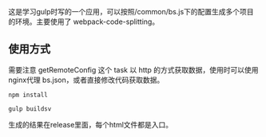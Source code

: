 这是学习gulp时写的一个应用，可以按照/common/bs.js下的配置生成多个项目的环境。主要使用了 webpack-code-splitting。

## 使用方式

需要注意 getRemoteConfig 这个 task 以 http 的方式获取数据，使用时可以使用nginx代理 bs.json，或者直接修改代码获取数据。

```shell
npm install

gulp buildsv
```
生成的结果在release里面，每个html文件都是入口。